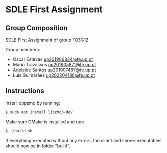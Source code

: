 # SDLE First Assignment

## Group Composition
SDLE First Assignment of group T03G12.

Group members:

- Óscar Esteves up201906834@fe.up.pt
- Mário Travassos up201905871@fe.up.pt
- Adelaide Santos up201907487@fe.up.pt
- Luís Guimarães up202204188@fe.up.pt

## Instructions
Install cppzmq by running:

```bash
$ sudo apt install libzmq3-dev
```

Make sure CMake is installed and run:

```bash
$ ./build.sh
```
If everything executed without any errors, the client and server executables should now be in folder "build".

